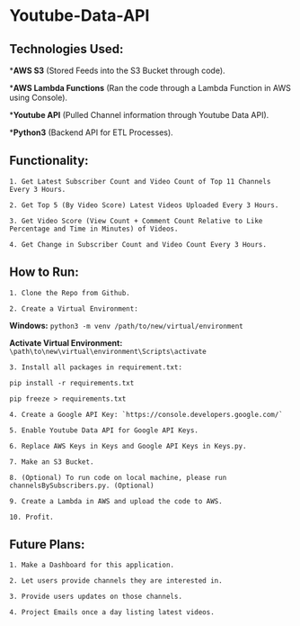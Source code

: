 Youtube-Data-API
===

Technologies Used:
---

*__AWS S3__ (Stored Feeds into the S3 Bucket through code).

*__AWS Lambda Functions__ (Ran the code through a Lambda Function in AWS using Console).

*__Youtube API__ (Pulled Channel information through Youtube Data API).

*__Python3__ (Backend API for ETL Processes).

Functionality:
---

    1. Get Latest Subscriber Count and Video Count of Top 11 Channels Every 3 Hours.
    
    2. Get Top 5 (By Video Score) Latest Videos Uploaded Every 3 Hours.
    
    3. Get Video Score (View Count + Comment Count Relative to Like Percentage and Time in Minutes) of Videos.
    
    4. Get Change in Subscriber Count and Video Count Every 3 Hours.

How to Run:
---

    1. Clone the Repo from Github.

    2. Create a Virtual Environment:

__Windows:__ `python3 -m venv /path/to/new/virtual/environment`

__Activate Virtual Environment:__ `\path\to\new\virtual\environment\Scripts\activate`

    3. Install all packages in requirement.txt:

`pip install -r requirements.txt`

`pip freeze > requirements.txt`
    
    4. Create a Google API Key: `https://console.developers.google.com/`

    5. Enable Youtube Data API for Google API Keys.

    6. Replace AWS Keys in Keys and Google API Keys in Keys.py.

    7. Make an S3 Bucket.

    8. (Optional) To run code on local machine, please run channelsBySubscribers.py. (Optional)

    9. Create a Lambda in AWS and upload the code to AWS.

    10. Profit.

Future Plans:
---

    1. Make a Dashboard for this application.
    
    2. Let users provide channels they are interested in.
    
    3. Provide users updates on those channels.
    
    4. Project Emails once a day listing latest videos.

